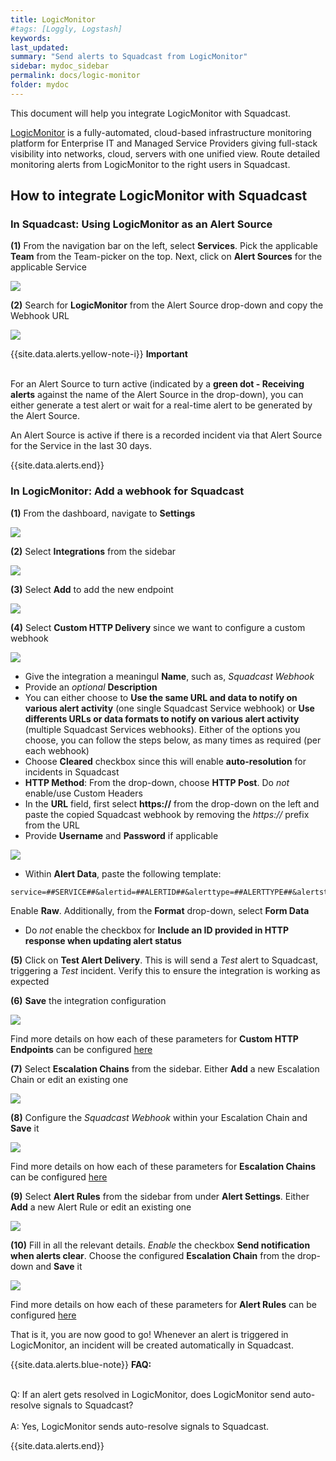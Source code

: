 ```yaml
---
title: LogicMonitor
#tags: [Loggly, Logstash]
keywords: 
last_updated: 
summary: "Send alerts to Squadcast from LogicMonitor"
sidebar: mydoc_sidebar
permalink: docs/logic-monitor
folder: mydoc
---
```


This document will help you integrate LogicMonitor with Squadcast.
 
[LogicMonitor](https://www.logicmonitor.com/) is a fully-automated, cloud-based infrastructure monitoring platform for Enterprise IT and Managed Service Providers giving full-stack visibility into networks, cloud, servers with one unified view.
Route detailed monitoring alerts from LogicMonitor to the right users in Squadcast.

## How to integrate LogicMonitor with Squadcast

### In Squadcast: Using LogicMonitor as an Alert Source

**(1)** From the navigation bar on the left, select **Services**. Pick the applicable **Team** from the Team-picker on the top. Next, click on **Alert Sources** for the applicable Service

![](images/alert_source_1.png)

**(2)** Search for **LogicMonitor** from the Alert Source drop-down and copy the Webhook URL 

![](images/logic-monitor11.png)

{{site.data.alerts.yellow-note-i}}
<b>Important</b><br/><br/>
<p>For an Alert Source to turn active (indicated by a <b>green dot - Receiving alerts</b> against the name of the Alert Source in the drop-down), you can either generate a test alert or wait for a real-time alert to be generated by the Alert Source.</p>
<p>An Alert Source is active if there is a recorded incident via that Alert Source for the Service in the last 30 days.</p>
{{site.data.alerts.end}}

### In LogicMonitor: Add a webhook for Squadcast

**(1)** From the dashboard, navigate to **Settings**

![](images/logic-monitor1.png)

**(2)** Select **Integrations** from the sidebar

![](images/logic-monitor2.png)

**(3)** Select **Add** to add the new endpoint

![](images/logic-monitor3.png)

**(4)** Select **Custom HTTP Delivery** since we want to configure a custom webhook

![](images/logic-monitor4.png)

- Give the integration a meaningul **Name**, such as, *Squadcast Webhook*
- Provide an *optional* **Description**
- You can either choose to **Use the same URL and data to notify on various alert activity** (one single Squadcast Service webhook) or **Use differents URLs or data formats to notify on various alert activity** (multiple Squadcast Services webhooks). Either of the options you choose, you can follow the steps below, as many times as required (per each webhook)
- Choose **Cleared** checkbox since this will enable **auto-resolution** for incidents in Squadcast
- **HTTP Method**: From the drop-down, choose **HTTP Post**. Do *not* enable/use Custom Headers
- In the **URL** field, first select **https://** from the drop-down on the left and paste the copied Squadcast webhook by removing the *https://* prefix from the URL
- Provide **Username** and **Password** if applicable

![](images/logic-monitor5.png)

- Within **Alert Data**, paste the following template:

```
service=##SERVICE##&alertid=##ALERTID##&alerttype=##ALERTTYPE##&alertstatus=##ALERTSTATUS##&level=##LEVEL##&host=##HOST##&datasource=##DATASOURCE##&eventsource=##EVENTSOURCE##&batchjob=##BATCHJOB##&group=##GROUP##&datapoint=##DATAPOINT##&start=##START##&finish=##FINISH##&duration=##DURATION##&value=##VALUE##&threshold=##THRESHOLD##&userdata=##USERDATA##&cmdline=##CMDLINE##&exitCode=##EXITCODE##&stdout=##STDOUT##&stderr=##STDERR##&agent=##AGENT_DESCRIPTION##&checkpoint=##CHECKPOINT##&datapointdesc=##DPDESCRIPTION##&hostdesc=##HOSTDESCRIPTION##&hostinfo=##system.sysinfo##&hostips=##system.ips##&hosturl=##DEVICEURL##&instance=##INSTANCE##&dsidesc=##DSIDESCRIPTION##&batchdesc=##BJDESCRIPTION##&hostname=##system.hostname##&dsdesc=##DSDESCRIPTION##&eventmsg=##LIMITEDMESSAGE##&eventlogmsg=##MESSAGE##&eventcode=##EVENTCODE##&eventtype=##TYPE##&eventuser=##USER##&eventlogfile=##LOGFILE##&servicedetail=##DETAIL##&serviceurl=##URL##&servicegroup=##SERVICEGROUP##&date=##DATE##&clearvalue=##CLEARVALUE##&internalid=##INTERNALID##&alerturl=##ALERTDETAILURL##
```

Enable **Raw**. Additionally, from the **Format** drop-down, select **Form Data**
- Do *not* enable the checkbox for **Include an ID provided in HTTP response when updating alert status**

**(5)** Click on **Test Alert Delivery**. This is will send a *Test* alert to Squadcast, triggering a *Test* incident. Verify this to ensure the integration is working as expected

**(6)** **Save** the integration configuration

![](images/logic-monitor6.png)

Find more details on how each of these parameters for **Custom HTTP Endpoints** can be configured [here](https://www.logicmonitor.com/support/alerts/integrations/custom-http-delivery)

**(7)** Select **Escalation Chains** from the sidebar. Either **Add** a new Escalation Chain or edit an existing one

![](images/logic-monitor7.png)

**(8)** Configure the *Squadcast Webhook* within your Escalation Chain and **Save** it

![](images/logic-monitor8.png)

Find more details on how each of these parameters for **Escalation Chains** can be configured [here](https://www.logicmonitor.com/support/alerts/alert-delivery/escalation-chains)

**(9)** Select **Alert Rules** from the sidebar from under **Alert Settings**. Either **Add** a new Alert Rule or edit an existing one

![](images/logic-monitor9.png)

**(10)** Fill in all the relevant details. *Enable* the checkbox **Send notification when alerts clear**. Choose the configured **Escalation Chain** from the drop-down and **Save** it

![](images/logic-monitor10.png)

Find more details on how each of these parameters for **Alert Rules** can be configured [here](https://www.logicmonitor.com/support/alerts/alert-delivery/alert-rules)

That is it, you are now good to go! Whenever an alert is triggered in LogicMonitor, an incident will be created automatically in Squadcast.

{{site.data.alerts.blue-note}}
<b>FAQ:</b>
<br/><br/><p>Q: If an alert gets resolved in LogicMonitor, does LogicMonitor send auto-resolve signals to Squadcast?<br/><br/>A: Yes, LogicMonitor sends auto-resolve signals to Squadcast.</p>
{{site.data.alerts.end}}